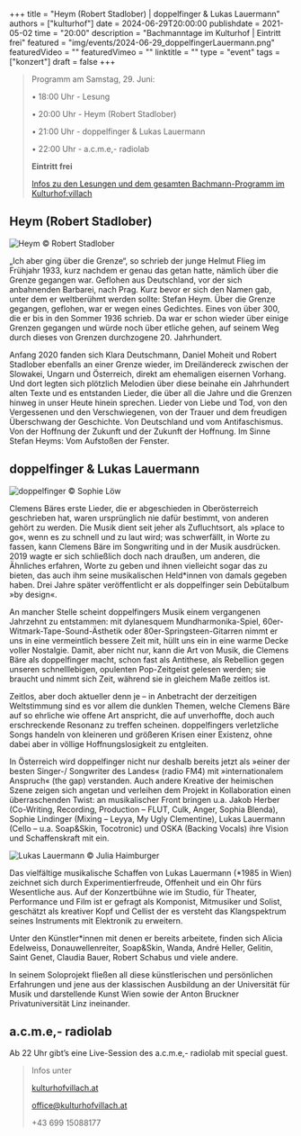 +++
title = "Heym (Robert Stadlober) | doppelfinger & Lukas Lauermann"
authors = ["kulturhof"]
date = 2024-06-29T20:00:00
publishdate = 2021-05-02
time = "20:00"
description = "Bachmanntage im Kulturhof | Eintritt frei"
featured = "img/events/2024-06-29_doppelfingerLauermann.png"
featuredVideo = ""
featuredVimeo = ""
linktitle = ""
type = "event"
tags = ["konzert"]
draft = false
+++

>Programm am Samstag, 29. Juni:
>
>•	18:00 Uhr - Lesung
>
>•	20:00 Uhr - Heym (Robert Stadlober)
>
>•	21:00 Uhr - doppelfinger & Lukas Lauermann
>
>•	22:00 Uhr - a.c.m.e,- radiolab
>
>**Eintritt frei**
>
>[Infos zu den Lesungen und dem gesamten Bachmann-Programm im Kulturhof:villach](https://kulturhofvillach.at/events/2024/2024-06-27_bachmann/)



## Heym (Robert Stadlober) ##

![Heym](/img/events/2024-06-29_Heym_c_RobertStadlober.jpeg)
© Robert Stadlober

„Ich aber ging über die Grenze“, so schrieb der junge Helmut Flieg im Frühjahr 1933, kurz nachdem er genau das getan hatte, nämlich über die Grenze gegangen war. Geflohen aus Deutschland, vor der sich anbahnenden Barbarei, nach Prag. Kurz bevor er sich den Namen gab, unter dem er weltberühmt werden sollte: Stefan Heym. Über die Grenze gegangen, geflohen, war er wegen eines Gedichtes. Eines von über 300, die er bis in den Sommer 1936 schrieb. Da war er
schon wieder über einige Grenzen gegangen und würde noch über etliche gehen, auf seinem Weg durch dieses von Grenzen durchzogene 20. Jahrhundert.

Anfang 2020 fanden sich Klara Deutschmann, Daniel Moheit und Robert Stadlober ebenfalls an einer Grenze wieder, im Dreiländereck zwischen der Slowakei, Ungarn und Österreich, direkt am ehemaligen eisernen Vorhang. Und dort legten sich plötzlich Melodien über diese beinahe ein Jahrhundert alten Texte und es entstanden Lieder, die über all die Jahre und die Grenzen hinweg in unser Heute hinein sprechen. Lieder von Liebe und Tod, von den Vergessenen und den
Verschwiegenen, von der Trauer und dem freudigen Überschwang der Geschichte. Von Deutschland und vom Antifaschismus. Von der Hoffnung der Zukunft und der Zukunft der Hoffnung. Im Sinne Stefan Heyms: Vom Aufstoßen der Fenster.


## doppelfinger & Lukas Lauermann ##

![doppelfinger](/img/events/2024-06-29_doppelfinger_c_SophieLoew.jpg)
© Sophie Löw

Clemens Bäres erste Lieder, die er abgeschieden in Oberösterreich geschrieben hat, waren ursprünglich nie dafür bestimmt, von anderen gehört zu werden. Die Musik dient seit jeher als Zufluchtsort, als »place to go«, wenn es zu schnell und zu laut wird; was schwerfällt, in Worte zu fassen, kann Clemens Bäre im Songwriting und in der Musik ausdrücken. 2019 wagte er sich schließlich doch nach draußen, um anderen, die Ähnliches erfahren, Worte zu geben und ihnen vielleicht sogar das zu bieten, das auch ihm seine musikalischen Held\*innen von damals gegeben haben. Drei Jahre später veröffentlicht er als doppelfinger sein Debütalbum »by design«. 

An mancher Stelle scheint doppelfingers Musik einem vergangenen Jahrzehnt zu entstammen: mit dylanesquem Mundharmonika-Spiel, 60er-Witmark-Tape-Sound-Ästhetik oder 80er-Springsteen-Gitarren nimmt er uns in eine vermeintlich bessere Zeit mit, hüllt uns ein in eine warme Decke voller Nostalgie. Damit, aber nicht nur, kann die Art von Musik, die Clemens Bäre als doppelfinger macht, schon fast als Antithese, als Rebellion gegen unseren schnelllebigen, opulenten Pop-Zeitgeist gelesen werden; sie braucht und nimmt sich Zeit, während sie in gleichem Maße zeitlos ist.

Zeitlos, aber doch aktueller denn je – in Anbetracht der derzeitigen Weltstimmung sind es vor allem die dunklen Themen, welche Clemens Bäre auf so ehrliche wie offene Art anspricht, die auf unverhoffte, doch auch erschreckende Resonanz zu treffen scheinen. doppelfingers verletzliche Songs handeln von kleineren und größeren Krisen einer Existenz, ohne dabei aber in völlige Hoffnungslosigkeit zu entgleiten.

In Österreich wird doppelfinger nicht nur deshalb bereits jetzt als »einer der besten Singer-/ Songwriter des Landes« (radio FM4) mit »internationalem Anspruch« (the gap) verstanden. Auch andere Kreative der heimischen Szene zeigen sich angetan und verleihen dem Projekt in Kollaboration einen überraschenden Twist: an musikalischer Front bringen u.a. Jakob Herber (Co-Writing, Recording, Production – FLUT, Culk, Anger, Sophia Blenda), Sophie Lindinger (Mixing – Leyya, My Ugly Clementine), Lukas Lauermann (Cello – u.a. Soap&Skin, Tocotronic) und OSKA (Backing Vocals) ihre Vision und Schaffenskraft mit ein.


![Lukas Lauermann](/img/events/2024-06-29_LukasLauermann_c_JuliaHaimburger.jpg)
© Julia Haimburger

Das vielfältige musikalische Schaffen von Lukas Lauermann (\*1985 in Wien) zeichnet sich durch Experimentierfreude, Offenheit und ein Ohr fürs Wesentliche aus. Auf der Konzertbühne wie im Studio, für Theater, Performance und Film ist er gefragt als Komponist, Mitmusiker und Solist, geschätzt als kreativer Kopf und Cellist der es versteht das Klangspektrum seines Instruments mit Elektronik zu erweitern.

Unter den Künstler\*innen mit denen er bereits arbeitete, finden sich Alicia Edelweiss, Donauwellenreiter, Soap&Skin, Wanda, André Heller, Gelitin, Saint Genet, Claudia Bauer, Robert Schabus und viele andere.

In seinem Soloprojekt fließen all diese künstlerischen und persönlichen Erfahrungen und jene aus der klassischen Ausbildung an der Universität für Musik und darstellende Kunst Wien sowie der Anton Bruckner Privatuniversität Linz ineinander.


## a.c.m.e,- radiolab ##
Ab 22 Uhr gibt’s eine Live-Session des a.c.m.e,- radiolab mit special guest.


>Infos unter
>
>[kulturhofvillach.at](https://www.kulturhofvillach.at/)
>
>office@kulturhofvillach.at
>
>+43 699 15088177

